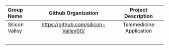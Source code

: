 | Group Name      | Github Organization       | Project Description|
 :----------  |:------------:|:------------:|
|Silicon Valley|https://github.com/silicon-Valley00/|Telemedicine Application|
| | | |
| | | |
| | | |
| | | |
| | | |
